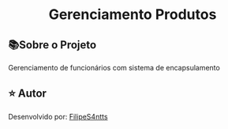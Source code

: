 <h1 align="center">Gerenciamento Produtos</h1>

<h2 id=objective>📚Sobre o Projeto</h2>

Gerenciamento de funcionários com sistema de encapsulamento

<h2 id=author>⭐️ Autor</h2>

Desenvolvido por: <a href="www.linkedin.com/in/filipesantanawrk" target="_blank">FilipeS4ntts</a>


